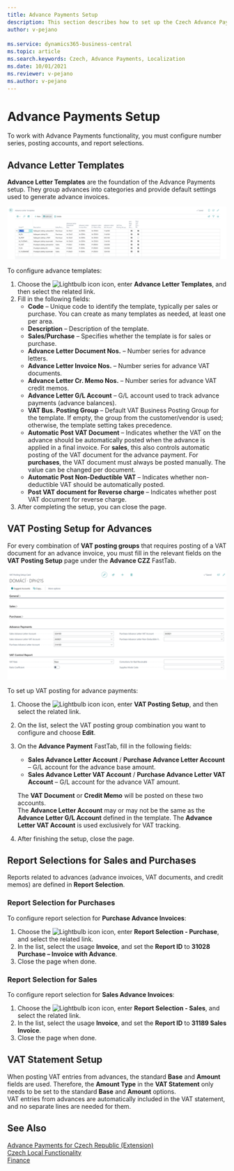 ```yaml
---
title: Advance Payments Setup  
description: This section describes how to set up the Czech Advance Payments Localization extension in Business Central.  
author: v-pejano

ms.service: dynamics365-business-central  
ms.topic: article  
ms.search.keywords: Czech, Advance Payments, Localization  
ms.date: 10/01/2021  
ms.reviewer: v-pejano  
ms.author: v-pejano  
---
```


# Advance Payments Setup

To work with Advance Payments functionality, you must configure number series, posting accounts, and report selections.

## Advance Letter Templates

**Advance Letter Templates** are the foundation of the Advance Payments setup. They group advances into categories and provide default settings used to generate advance invoices.

![Advance Letter Templates](Media/adv-payments-setup-templates.png)

To configure advance templates:

1. Choose the ![Lightbulb icon](../../media/ui-search/search_small.png "Tell me what you want to do") icon, enter **Advance Letter Templates**, and then select the related link.
2. Fill in the following fields:
    - **Code** – Unique code to identify the template, typically per sales or purchase. You can create as many templates as needed, at least one per area.
    - **Description** – Description of the template.
    - **Sales/Purchase** – Specifies whether the template is for sales or purchase.
    - **Advance Letter Document Nos.** – Number series for advance letters.
    - **Advance Letter Invoice Nos.** – Number series for advance VAT documents.
    - **Advance Letter Cr. Memo Nos.** – Number series for advance VAT credit memos.
    - **Advance Letter G/L Account** – G/L account used to track advance payments (advance balances).
    - **VAT Bus. Posting Group** – Default VAT Business Posting Group for the template. If empty, the group from the customer/vendor is used; otherwise, the template setting takes precedence.
    - **Automatic Post VAT Document** – Indicates whether the VAT on the advance should be automatically posted when the advance is applied in a final invoice. For **sales**, this also controls automatic posting of the VAT document for the advance payment. For **purchases**, the VAT document must always be posted manually. The value can be changed per document.
    - **Automatic Post Non-Deductible VAT** – Indicates whether non-deductible VAT should be automatically posted.
    - **Post VAT document for Reverse charge** – Indicates whether post VAT document for reverse charge.
3. After completing the setup, you can close the page.

## VAT Posting Setup for Advances

For every combination of **VAT posting groups** that requires posting of a VAT document for an advance invoice, you must fill in the relevant fields on the **VAT Posting Setup** page under the **Advance CZZ** FastTab.

![VAT Posting Setup](Media/adv-payments-setup-vat.png)

To set up VAT posting for advance payments:

1. Choose the ![Lightbulb icon](../../media/ui-search/search_small.png "Tell me what you want to do") icon, enter **VAT Posting Setup**, and then select the related link.
2. On the list, select the VAT posting group combination you want to configure and choose **Edit**.
3. On the **Advance Payment** FastTab, fill in the following fields:
    - **Sales Advance Letter Account** / **Purchase Advance Letter Account** – G/L account for the advance base amount.
    - **Sales Advance Letter VAT Account** / **Purchase Advance Letter VAT Account** – G/L account for the advance VAT amount.

    The **VAT Document** or **Credit Memo** will be posted on these two accounts.  
    The **Advance Letter Account** may or may not be the same as the **Advance Letter G/L Account** defined in the template. The **Advance Letter VAT Account** is used exclusively for VAT tracking.
4. After finishing the setup, close the page.

## Report Selections for Sales and Purchases

Reports related to advances (advance invoices, VAT documents, and credit memos) are defined in **Report Selection**.

### Report Selection for Purchases

To configure report selection for **Purchase Advance Invoices**:

1. Choose the ![Lightbulb icon](../../media/ui-search/search_small.png "Tell me what you want to do") icon, enter **Report Selection - Purchase**, and select the related link.
2. In the list, select the usage **Invoice**, and set the **Report ID** to **31028 Purchase – Invoice with Advance**.
3. Close the page when done.

### Report Selection for Sales

To configure report selection for **Sales Advance Invoices**:

1. Choose the ![Lightbulb icon](../../media/ui-search/search_small.png "Tell me what you want to do") icon, enter **Report Selection - Sales**, and select the related link.
2. In the list, select the usage **Invoice**, and set the **Report ID** to **31189 Sales Invoice**.
3. Close the page when done.

## VAT Statement Setup

When posting VAT entries from advances, the standard **Base** and **Amount** fields are used. Therefore, the **Amount Type** in the **VAT Statement** only needs to be set to the standard **Base** and **Amount** options.  
VAT entries from advances are automatically included in the VAT statement, and no separate lines are needed for them.

## See Also

[Advance Payments for Czech Republic (Extension)](ui-extensions-advance-payments-localization-cz.md)  
[Czech Local Functionality](czech-local-functionality.md)  
[Finance](../../finance.md)
